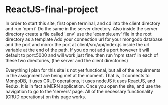 # ReactJS-final-project
In order to start this site, first open terminal, and cd into the client directory and run 'npm i'
Do the same in the server directory.
Also inside the server directory create a file called '.env' use the 'example.env' file in the root directory as a template
Add your connection url for your mongodb database and the port and mirror the port at client/src/api/index.js inside the url variable at the end of the path. If you do not add a port however it will default to port:5000 and will work just fine.
then run 'npm start' in each of these two directories, (the server and the client directories)

Everything I plan for this site is not yet functional, but all of the requirments in the assignment are being met at the moment.
That is, it connects to MongoDB, It uses CRUD operations, it uses nodeJS it uses ReactJS, and Redux. It is in fact a MERN application.
Once you open the site, and use the navigation to go to the 'servers' page. All of the necessary functionality (CRUD operations) on this page works.

